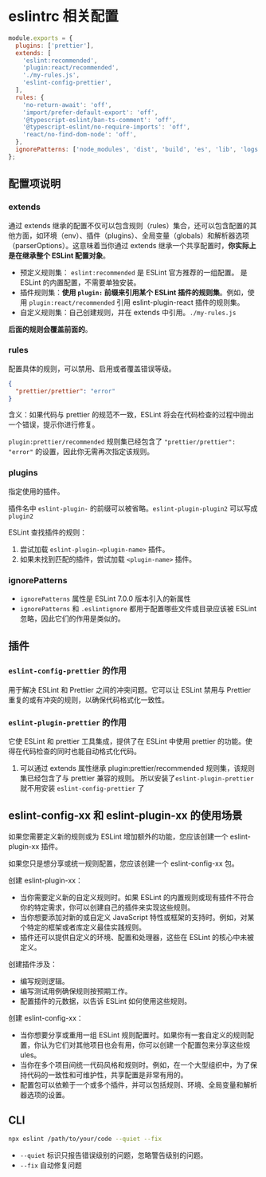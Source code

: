 # eslintrc 相关配置

```javascript
module.exports = {
  plugins: ['prettier'],
  extends: [
    'eslint:recommended',
    'plugin:react/recommended',
    './my-rules.js',
    'eslint-config-prettier',
  ],
  rules: {
    'no-return-await': 'off',
    'import/prefer-default-export': 'off',
    '@typescript-eslint/ban-ts-comment': 'off',
    '@typescript-eslint/no-require-imports': 'off',
    'react/no-find-dom-node': 'off',
  },
  ignorePatterns: ['node_modules', 'dist', 'build', 'es', 'lib', 'logs', 'coverage'],
};
```

## 配置项说明

### extends

通过 extends 继承的配置不仅可以包含规则（rules）集合，还可以包含配置的其他方面，如环境（env）、插件（plugins）、全局变量（globals）和解析器选项（parserOptions）。这意味着当你通过 extends 继承一个共享配置时，**你实际上是在继承整个 ESLint 配置对象**。

- 预定义规则集： `eslint:recommended` 是 ESLint 官方推荐的一组配置。 是 ESLint 的内置配置，不需要单独安装。
- 插件规则集：**使用 `plugin:` 前缀来引用某个 ESLint 插件的规则集**。例如，使用 `plugin:react/recommended` 引用 eslint-plugin-react 插件的规则集。
- 自定义规则集：自己创建规则，并在 extends 中引用。`./my-rules.js`

**后面的规则会覆盖前面的**。

### rules

配置具体的规则，可以禁用、启用或者覆盖错误等级。

```json
{
  "prettier/prettier": "error"
}
```

含义：如果代码与 prettier 的规范不一致，ESLint 将会在代码检查的过程中抛出一个错误，提示你进行修复。

`plugin:prettier/recommended` 规则集已经包含了 `"prettier/prettier": "error"` 的设置，因此你无需再次指定该规则。

### plugins

指定使用的插件。

插件名中 `eslint-plugin-` 的前缀可以被省略。`eslint-plugin-plugin2` 可以写成 `plugin2`

ESLint 查找插件的规则：

1. 尝试加载 `eslint-plugin-<plugin-name>` 插件。
2. 如果未找到匹配的插件，尝试加载 `<plugin-name>` 插件。

### ignorePatterns

- `ignorePatterns` 属性是 ESLint 7.0.0 版本引入的新属性
- `ignorePatterns` 和 `.eslintignore` 都用于配置哪些文件或目录应该被 ESLint 忽略，因此它们的作用是类似的。

## 插件

### `eslint-config-prettier` 的作用

用于解决 ESLint 和 Prettier 之间的冲突问题。它可以让 ESLint 禁用与 Prettier 重复的或有冲突的规则，以确保代码格式化一致性。

### `eslint-plugin-prettier` 的作用

它使 ESLint 和 prettier 工具集成，提供了在 ESLint 中使用 prettier 的功能。使得在代码检查的同时也能自动格式化代码。

1. 可以通过 extends 属性继承 plugin:prettier/recommended 规则集，该规则集已经包含了与 prettier 兼容的规则。 所以安装了`eslint-plugin-prettier` 就不用安装 `eslint-config-prettier` 了

## eslint-config-xx 和 eslint-plugin-xx 的使用场景

如果您需要定义新的规则或为 ESLint 增加额外的功能，您应该创建一个 eslint-plugin-xx 插件。

如果您只是想分享或统一规则配置，您应该创建一个 eslint-config-xx 包。

创建 eslint-plugin-xx：

- 当你需要定义新的自定义规则时。如果 ESLint 的内置规则或现有插件不符合你的特定需求，你可以创建自己的插件来实现这些规则。
- 当你想要添加对新的或自定义 JavaScript 特性或框架的支持时。例如，对某个特定的框架或者库定义最佳实践规则。
- 插件还可以提供自定义的环境、配置和处理器，这些在 ESLint 的核心中未被定义。

创建插件涉及：

- 编写规则逻辑。
- 编写测试用例确保规则按预期工作。
- 配置插件的元数据，以告诉 ESLint 如何使用这些规则。

创建 eslint-config-xx：

- 当你想要分享或重用一组 ESLint 规则配置时。如果你有一套自定义的规则配置，你认为它们对其他项目也会有用，你可以创建一个配置包来分享这些规 ules。
- 当你在多个项目间统一代码风格和规则时。例如，在一个大型组织中，为了保持代码的一致性和可维护性，共享配置是非常有用的。
- 配置包可以依赖于一个或多个插件，并可以包括规则、环境、全局变量和解析器选项的设置。

## CLI

```bash
npx eslint /path/to/your/code --quiet --fix
```

- `--quiet` 标识只报告错误级别的问题，忽略警告级别的问题。
- `--fix` 自动修复问题

